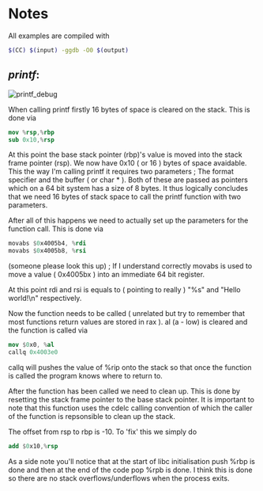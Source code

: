 # Notes

All examples are compiled with

````bash
$(CC) $(input) -ggdb -O0 $(output)
````

## *printf*:

![printf_debug](http://i.imgur.com/4e7lJlB.png)

When calling printf firstly 16 bytes of space is cleared on the stack.
This is done via

````nasm
mov %rsp,%rbp
sub 0x10,%rsp
````

At this point the base stack pointer (rbp)'s value is moved into the stack frame pointer (rsp). We now have 0x10 ( or 16 ) bytes of space avaidable. This the way I'm calling printf it requires two parameters ; The format specifier and the buffer ( or char * ). Both of these are passed as pointers which on a 64 bit system has a size of 8 bytes. It thus logically concludes that we need 16 bytes of stack space to call the printf function with two parameters.


After all of this happens we need to actually set up the parameters for the function call. This is done via

````nasm
movabs $0x4005b4, %rdi
movabs $0x4005b8, %rsi
````

(someone please look this up) ; If I understand correctly movabs is used to move a value ( 0x4005bx ) into an immediate 64 bit register.

At this point rdi and rsi is equals to ( pointing to really ) "%s" and "Hello world!\n" respectively.


Now the function needs to be called ( unrelated but try to remember that most functions return values are stored in rax ). al (a - low) is cleared and the function is called via

````nasm
mov $0x0, %al
callq 0x4003e0
````

callq will pushes the value of %rip onto the stack so that once the function is called the program knows where to return to.




After the function has been called we need to clean up. This is done by resetting the stack frame pointer to the base stack pointer. It is important to note that this function uses the cdelc calling convention of which the caller of the function is repsonsible to clean up the stack.

The offset from rsp to rbp is -10. To 'fix' this we simply do

````nasm
add $0x10,%rsp
````


As a side note you'll notice that at the start of libc initialisation push %rbp is done and then at the end of the code pop %rpb is done.
I think this is done so there are no stack overflows/underflows when the process exits.
